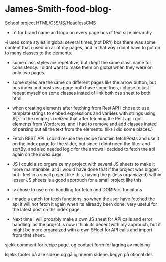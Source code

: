 # James-Smith-food-blog-
School project HTML/CSS/JS/HeadlessCMS

- h1 for brand name and logo on every page bcs of text size hierarchy

-i used some styles in global several times,(not DRY) bcs there was some content that i used on all of my pages, and in that way i didnt have to put on to many classes to the elements. 

- some class styles are repetative, but i kept the same class name for consistency. i didnt want to make them on global when they were on only two pages.

- some styles are the same on different pages like the arrow button, but bcs index and posts css page both have some lines, i chose to just repeat myself on some classes insted of link both css sheet to both html. 

- when creating elements after fetching from Rest API i chose to use template strings to embed expressions and varibles with strings using ${}. in the recipe.js i relized that  after fetching the Rest api i got elements from Wordpress, and i had to remove and add classes insted of parsing out all the text from the elements. (like i did some places.)

- Fetch REST API: i could re-use the recipe function fetchPosts and use it on the index page for the slider, but since i didnt need the filter and sortBy, and also needed logic for the arrows i decided to fetch the api again on the index page. 

- JS i could also organaize my project with several JS sheets to make it more maintanable, and i would have done that if the project was bigger. but i feel in a small project like this, having the js (less organiazed) within lesser JS sheets is a good approuch for a small project like this. 

- iv chose to use error handling for fetch and DOMPars funcitons
- i made a catch for fetch functions, so when the user have fetched the api it will not fetch it again when its allready been done. very useful for the latest post on the index page. 

- Next time i will probably make a own JS sheet for API calls and error handling. as the project is now i think its decent with my approuch, but it might be more organaized with a own SHeet for API calls and import from that sheet. 

sjekk comment for recipe page. og contact form for lagring av melding

lsjekk footer på alle sidene og gå igjnneom sidene. begyn på otional del. 
 


